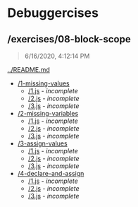 # Debuggercises 

## /exercises/08-block-scope 

> 6/16/2020, 4:12:14 PM 

[../README.md](../README.md)

- [/1-missing-values](./1-missing-values/README.md)
  - [/1.js](./1-missing-values/README.md#1js) - _incomplete_ 
  - [/2.js](./1-missing-values/README.md#2js) - _incomplete_ 
  - [/3.js](./1-missing-values/README.md#3js) - _incomplete_ 
- [/2-missing-variables](./2-missing-variables/README.md)
  - [/1.js](./2-missing-variables/README.md#1js) - _incomplete_ 
  - [/2.js](./2-missing-variables/README.md#2js) - _incomplete_ 
  - [/3.js](./2-missing-variables/README.md#3js) - _incomplete_ 
- [/3-assign-values](./3-assign-values/README.md)
  - [/1.js](./3-assign-values/README.md#1js) - _incomplete_ 
  - [/2.js](./3-assign-values/README.md#2js) - _incomplete_ 
  - [/3.js](./3-assign-values/README.md#3js) - _incomplete_ 
- [/4-declare-and-assign](./4-declare-and-assign/README.md)
  - [/1.js](./4-declare-and-assign/README.md#1js) - _incomplete_ 
  - [/2.js](./4-declare-and-assign/README.md#2js) - _incomplete_ 
  - [/3.js](./4-declare-and-assign/README.md#3js) - _incomplete_ 

